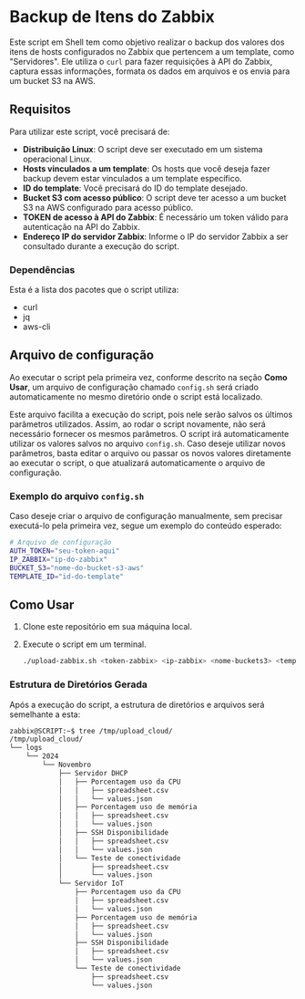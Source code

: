 # Backup de Itens do Zabbix

Este script em Shell tem como objetivo realizar o backup dos valores dos itens de hosts configurados no Zabbix que pertencem a um template, como "Servidores". Ele utiliza o `curl` para fazer requisições à API do Zabbix, captura essas informações, formata os dados em arquivos e os envia para um bucket S3 na AWS.

## Requisitos

Para utilizar este script, você precisará de:

- **Distribuição Linux**: O script deve ser executado em um sistema operacional Linux.
- **Hosts vinculados a um template**: Os hosts que você deseja fazer backup devem estar vinculados a um template específico.
- **ID do template**: Você precisará do ID do template desejado.
- **Bucket S3 com acesso público**: O script deve ter acesso a um bucket S3 na AWS configurado para acesso público.
- **TOKEN de acesso à API do Zabbix**: É necessário um token válido para autenticação na API do Zabbix.
- **Endereço IP do servidor Zabbix**: Informe o IP do servidor Zabbix a ser consultado durante a execução do script.

### Dependências

Esta é a lista dos pacotes que o script utiliza:

- curl
- jq
- aws-cli

## Arquivo de configuração

Ao executar o script pela primeira vez, conforme descrito na seção **Como Usar**, um arquivo de configuração chamado `config.sh` será criado automaticamente no mesmo diretório onde o script está localizado.

Este arquivo facilita a execução do script, pois nele serão salvos os últimos parâmetros utilizados. Assim, ao rodar o script novamente, não será necessário fornecer os mesmos parâmetros. O script irá automaticamente utilizar os valores salvos no arquivo `config.sh`. Caso deseje utilizar novos parâmetros, basta editar o arquivo ou passar os novos valores diretamente ao executar o script, o que atualizará automaticamente o arquivo de configuração.

### Exemplo do arquivo `config.sh`

Caso deseje criar o arquivo de configuração manualmente, sem precisar executá-lo pela primeira vez, segue um exemplo do conteúdo esperado:

```bash
# Arquivo de configuração
AUTH_TOKEN="seu-token-aqui"
IP_ZABBIX="ip-do-zabbix"
BUCKET_S3="nome-do-bucket-s3-aws"
TEMPLATE_ID="id-do-template"
```

## Como Usar

1. Clone este repositório em sua máquina local.
2. Execute o script em um terminal.

    ```bash
    ./upload-zabbix.sh <token-zabbix> <ip-zabbix> <nome-buckets3> <template-id>
    ```
### Estrutura de Diretórios Gerada

Após a execução do script, a estrutura de diretórios e arquivos será semelhante a esta:

```bash
zabbix@SCRIPT:~$ tree /tmp/upload_cloud/
/tmp/upload_cloud/
└── logs
    └── 2024
        └── Novembro
            ├── Servidor DHCP
            │   ├── Porcentagem uso da CPU
            │   │   ├── spreadsheet.csv
            │   │   └── values.json
            │   ├── Porcentagem uso de memória
            │   │   ├── spreadsheet.csv
            │   │   └── values.json
            │   ├── SSH Disponibilidade
            │   │   ├── spreadsheet.csv
            │   │   └── values.json
            │   └── Teste de conectividade
            │       ├── spreadsheet.csv
            │       └── values.json
            └── Servidor IoT
                ├── Porcentagem uso da CPU
                │   ├── spreadsheet.csv
                │   └── values.json
                ├── Porcentagem uso de memória
                │   ├── spreadsheet.csv
                │   └── values.json
                ├── SSH Disponibilidade
                │   ├── spreadsheet.csv
                │   └── values.json
                └── Teste de conectividade
                    ├── spreadsheet.csv
                    └── values.json
```
